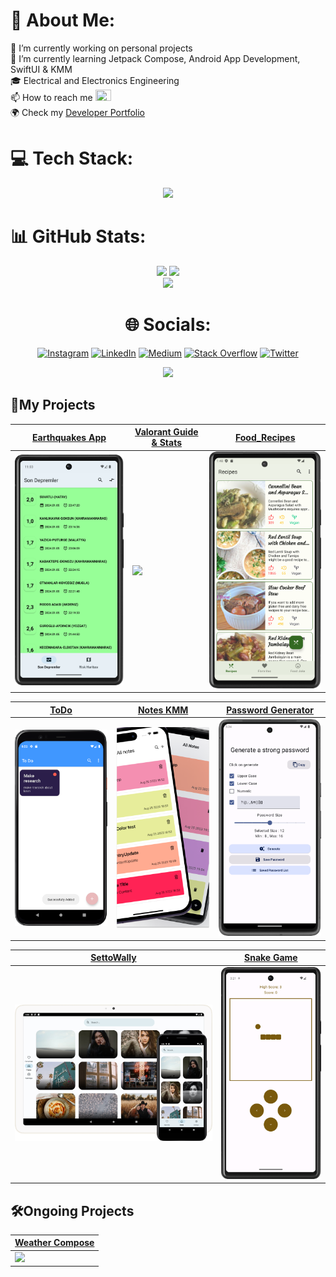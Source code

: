 # 💫 About Me:



🔭 I’m currently working on personal projects<br>🌱 I’m currently learning Jetpack Compose, Android App Development, SwiftUI & KMM <br>🎓 Electrical and Electronics Engineering<br>📫 How to reach me  <a href="mailto:a.ayar94@gmail.com" target="_blank<"><img src="https://img.icons8.com/external-justicon-flat-justicon/64/000000/external-gmail-social-media-justicon-flat-justicon.png" width="25px" height="18px"/></a><br>🌍 Check my [Developer Portfolio](https://aayar94.github.io) 

  
# 💻 Tech Stack:

<p align="center">
  <a href="https://skillicons.dev">
    <img src="https://skillicons.dev/icons?i=androidstudio,autocad,figma,firebase,gcp,git,github,githubactions,gradle,html,idea,kotlin,ktor,linkedin,materialui,postman&perline=8" />
  </a>
</p>
  
# 📊 GitHub Stats:

<div align=center> 

![](https://github-readme-stats-sigma-five.vercel.app/api?username=AAyar94&theme=react&hide_border=true&include_all_commits=true&count_private=true&card_width=50%)  ![](https://github-readme-streak-stats.herokuapp.com/?user=AAyar94&theme=react&hide_border=true)<br>
[![](https://github-readme-stats.vercel.app/api/top-langs/?username=AAyar94&layout=donut&theme=react&hide_border=true&include_all_commits=true&Cache-Control:no-cache&count_private=true)]()
</div>

<div align=center>

# 🌐 Socials:



[![Instagram](https://img.shields.io/badge/Instagram-%23E4405F.svg?logo=Instagram&logoColor=white)](https://instagram.com/_aayar94) [![LinkedIn](https://img.shields.io/badge/LinkedIn-%230077B5.svg?logo=linkedin&logoColor=white)](https://linkedin.com/in/ademayar94) [![Medium](https://img.shields.io/badge/Medium-12100E?logo=medium&logoColor=white)](https://medium.com/@a.ayar94) [![Stack Overflow](https://img.shields.io/badge/-Stackoverflow-FE7A16?logo=stack-overflow&logoColor=white)](https://stackoverflow.com/users/20677113/adem-ayar) [![Twitter](https://img.shields.io/badge/Twitter-%231DA1F2.svg?logo=Twitter&logoColor=white)](https://twitter.com/_AdemA94) 

[![](https://visitcount.itsvg.in/api?id=AAyar94&label=Profile%20Views&color=12&icon=3&pretty=true)](https://visitcount.itsvg.in)

</div>

## 📲My Projects

<div align=center>

| [Earthquakes App](https://github.com/AAyar94/Earthquakes) | [Valorant Guide & Stats](https://github.com/AAyar94/Valorant_Guide_And_Stats) | [Food_Recipes](https://github.com/AAyar94/Food_Recipes) |
|--------------|-------------|-------------|
| <img src="https://github.com/AAyar94/Earthquakes/blob/main/screenshots/app_screenshot1.png" width="250" /> | <img src="https://github.com/AAyar94/Valorant_Guide_And_Stats/blob/Features/screenshots/Screenshot_stand_preview.png" width="250" /> | <img src="https://github.com/AAyar94/Food_Recipes/blob/master/screenshots/screenshot06.png" width="250" /> | 

| [ToDo](https://github.com/AAyar94/ToDo)  | [Notes KMM](https://github.com/AAyar94/NotesKMM) | [Password Generator](https://github.com/AAyar94/Password_Generator_Compose)  |
|--------------|-------------|-------------|
| <img src="https://github.com/AAyar94/ToDo/blob/main/screenshots/screenshot_04.png" width="250" /> | <img src="https://github.com/AAyar94/NotesKMM/blob/main/screenshots/KMM.png" width="250" />|<img src="https://github.com/AAyar94/Password_Generator_Compose/blob/main/RAW/password_home_screen.png" width="250" /> |

| [SettoWally](https://github.com/AAyar94/SettoWally_Kotlin)  | [Snake Game](https://github.com/AAyar94/Snake_Game)
|--------------|--------------|
| <img src="https://github.com/AAyar94/SettoWally_Kotlin/blob/master/raw/settowally_device.png" width="500" /> | <img src="https://github.com/AAyar94/Snake_Game/blob/main/screenshots/snake01.png" width="250" /> |

</div>

## 🛠Ongoing Projects

<div align=center>

|  [Weather Compose](https://github.com/AAyar94/WeatherCompose) |
|--------------|
|  <img src="https://github.com/AAyar94/WeatherCompose/blob/master/RAW/screenshot1.png" width="250" /> |
</div>
